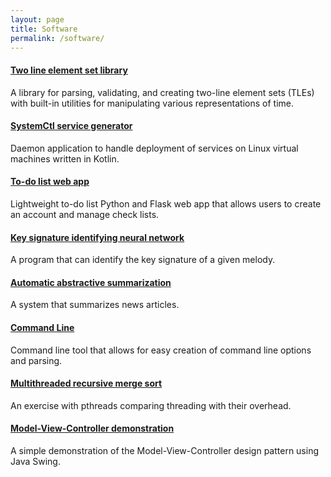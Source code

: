 ```yaml
---
layout: page
title: Software
permalink: /software/
---
```


#### <a href="https://github.com/zakrywilson/TLE">Two line element set library</a>
A library for parsing, validating, and creating two-line element sets (TLEs) with built-in utilities for manipulating various representations of time.

#### <a href="https://github.com/zakrywilson/systemctl-service-generator">SystemCtl service generator</a>
Daemon application to handle deployment of services on Linux virtual machines written in Kotlin.

#### <a href="https://github.com/zakrywilson/doomi">To-do list web app</a>
Lightweight to-do list Python and Flask web app that allows users to create an account and manage check lists.

#### <a href="https://github.com/zakrywilson/key-signature-identifying-neural-network-java">Key signature identifying neural network</a>
A program that can identify the key signature of a given melody.

#### <a href="https://github.com/zakrywilson/abstractive-summarization">Automatic abstractive summarization</a>
A system that summarizes news articles.

#### <a href="https://github.com/zakrywilson/command-line">Command Line</a>
Command line tool that allows for easy creation of command line options and parsing.

#### <a href="https://github.com/zakrywilson/multithreaded-recursive-merge-sort">Multithreaded recursive merge sort</a>
An exercise with pthreads comparing threading with their overhead.

#### <a href="https://github.com/zakrywilson/mvc-demo">Model-View-Controller demonstration</a>
A simple demonstration of the Model-View-Controller design pattern using Java Swing.
